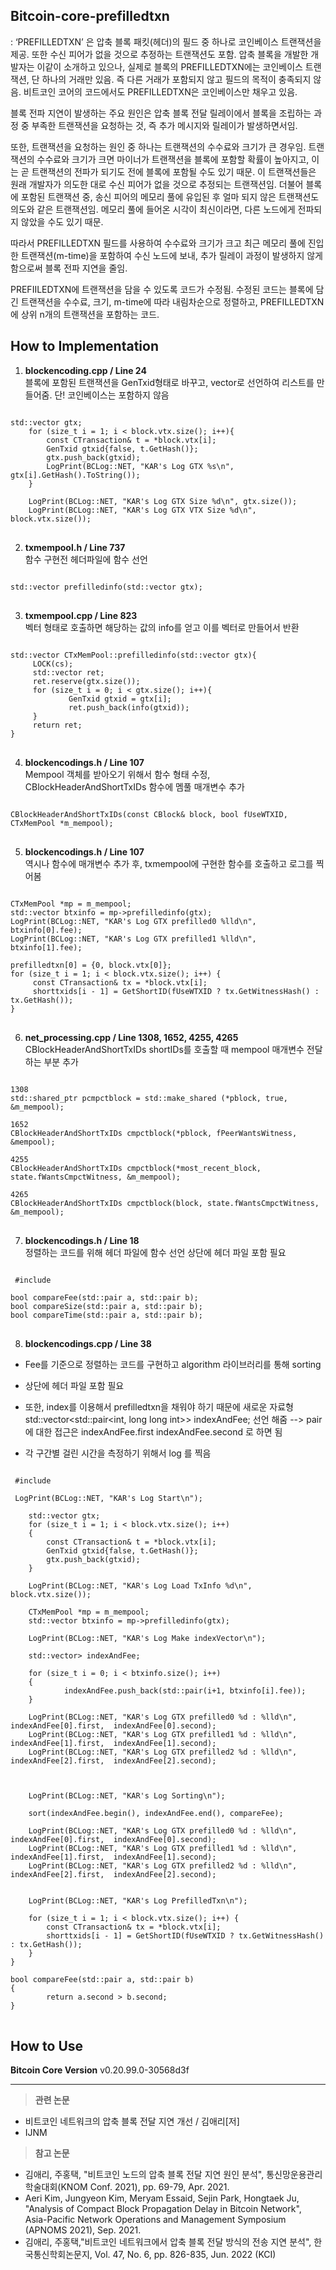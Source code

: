 ## Bitcoin-core-prefilledtxn
: ‘PREFILLEDTXN’ 은 압축 블록 패킷(헤더)의 필드 중 하나로 코인베이스 트랜잭션을 제공. 또한 수신 피어가 없을 것으로 추정하는 트랜잭션도 포함.
압축 블록을 개발한 개발자는 이같이 소개하고 있으나, 실제로 블록의 PREFILLEDTXN에는 코인베이스 트랜잭션, 단 하나의 거래만 있음. 즉 다른 거래가 포함되지 않고 필드의 목적이 충족되지 않음. 비트코인 코어의 코드에서도 PREFILLEDTXN은 코인베이스만 채우고 있음.   

블록 전파 지연이 발생하는 주요 원인은 압축 블록 전달 릴레이에서 블록을 조립하는 과정 중 부족한 트랜잭션을 요청하는 것, 즉 추가 메시지와 릴레이가 발생하면서임.   

또한, 트랜잭션을 요청하는 원인 중 하나는 트랜잭션의 수수료와 크기가 큰 경우임. 트랜잭션의 수수료와 크기가 크면 마이너가 트랜잭션을 블록에 포함할 확률이 높아지고, 이는 곧 트랜잭션의 전파가 되기도 전에 블록에 포함될 수도 있기 때문. 이 트랜잭션들은 원래 개발자가 의도한 대로 수신 피어가 없을 것으로 추정되는 트랜잭션임. 더불어 블록에 포함된 트랜잭션 중, 송신 피어의 메모리 풀에 유입된 후 얼마 되지 않은 트랜잭션도 의도와 같은 트랜잭션임. 메모리 풀에 들어온 시각이 최신이라면, 다른 노드에게 전파되지 않았을 수도 있기 때문.   

따라서 PREFILLEDTXN 필드를 사용하여 수수료와 크기가 크고 최근 메모리 풀에 진입한 트랜잭션(m-time)을 포함하여 수신 노드에 보내, 추가 릴레이 과정이 발생하지 않게 함으로써 블록 전파 지연을 줄임.

PREFIILEDTXN에 트랜잭션을 담을 수 있도록 코드가 수정됨. 수정된 코드는 블록에 담긴 트랜잭션을 수수료, 크기, m-time에 따라 내림차순으로 정렬하고, PREFILLEDTXN에 상위 n개의 트랜잭션을 포함하는 코드.


## How to Implementation
1. **blockencoding.cpp / Line 24**   
블록에 포함된 트랜잭션을 GenTxid형태로 바꾸고, vector로 선언하여 리스트를 만들어줌. 단! 코인베이스는 포함하지 않음
<pre>
<code>
std::vector<GenTxid> gtx;
    for (size_t i = 1; i < block.vtx.size(); i++){
        const CTransaction& t = *block.vtx[i];
        GenTxid gtxid{false, t.GetHash()};
        gtx.push_back(gtxid);
        LogPrint(BCLog::NET, "KAR's Log GTX %s\n", gtx[i].GetHash().ToString());
    }

    LogPrint(BCLog::NET, "KAR's Log GTX Size %d\n", gtx.size());
    LogPrint(BCLog::NET, "KAR's Log GTX VTX Size %d\n", block.vtx.size());
</code>
</pre>

2. **txmempool.h / Line 737**   
함수 구현전 헤더파일에 함수 선언
<pre>
<code>
std::vector<TxMempoolInfo> prefilledinfo(std::vector<GenTxid> gtx);
</code>
</pre>

3. **txmempool.cpp / Line 823**   
벡터 형태로 호출하면 해당하는 값의 info를 얻고 이를 벡터로 만들어서 반환
<pre>
<code>
std::vector<TxMempoolInfo> CTxMemPool::prefilledinfo(std::vector<GenTxid> gtx){
     LOCK(cs);
     std::vector<TxMempoolInfo> ret;
     ret.reserve(gtx.size());
     for (size_t i = 0; i < gtx.size(); i++){
             GenTxid gtxid = gtx[i];
             ret.push_back(info(gtxid));
     }
     return ret;
}
</code>
</pre>

4. **blockencodings.h / Line 107**   
Mempool 객체를 받아오기 위해서 함수 형태 수정, CBlockHeaderAndShortTxIDs 함수에 멤풀 매개변수 추가
<pre>
<code>
CBlockHeaderAndShortTxIDs(const CBlock& block, bool fUseWTXID, CTxMemPool *m_mempool);
</code>
</pre>

5. **blockencodings.h / Line 107**   
역시나 함수에 매개변수 추가 후, txmempool에 구현한 함수를 호출하고 로그를 찍어봄
<pre>
<code>
CTxMemPool *mp = m_mempool;
std::vector<TxMempoolInfo> btxinfo = mp->prefilledinfo(gtx);
LogPrint(BCLog::NET, "KAR's Log GTX prefilled0 %lld\n", btxinfo[0].fee);
LogPrint(BCLog::NET, "KAR's Log GTX prefilled1 %lld\n", btxinfo[1].fee);

prefilledtxn[0] = {0, block.vtx[0]};
for (size_t i = 1; i < block.vtx.size(); i++) {
     const CTransaction& tx = *block.vtx[i];
     shorttxids[i - 1] = GetShortID(fUseWTXID ? tx.GetWitnessHash() : tx.GetHash());
}
</code>
</pre>

6. **net_processing.cpp / Line 1308, 1652, 4255, 4265**   
CBlockHeaderAndShortTxIDs shortIDs를 호출할 때 mempool 매개변수 전달하는 부분 추가
<pre>
<code>
1308
std::shared_ptr<const CBlockHeaderAndShortTxIDs> pcmpctblock = std::make_shared<const CBlockHeaderAndShortTxIDs> (*pblock, true, &m_mempool);

1652
CBlockHeaderAndShortTxIDs cmpctblock(*pblock, fPeerWantsWitness, &mempool);

4255
CBlockHeaderAndShortTxIDs cmpctblock(*most_recent_block, state.fWantsCmpctWitness, &m_mempool);

4265
CBlockHeaderAndShortTxIDs cmpctblock(block, state.fWantsCmpctWitness, &m_mempool);
</code>
</pre>

7. **blockencodings.h / Line 18**   
정렬하는 코드를 위해 헤더 파일에 함수 선언
상단에 헤더 파일 포함 필요
<pre>
<code>
 #include <txmempool.h>
 
bool compareFee(std::pair<int, long long int> a, std::pair<int, long long int> b);
bool compareSize(std::pair<int, unsigned int> a, std::pair<int, unsigned int> b);
bool compareTime(std::pair<int, int> a, std::pair<int,int> b);
</code>
</pre>


8. **blockencodings.cpp / Line 38**   
  * Fee를 기준으로 정렬하는 코드를 구현하고 algorithm 라이브러리를 통해 sorting
  * 상단에 헤더 파일 포함 필요   
  * 또한, index를 이용해서 prefilledtxn을 채워야 하기 때문에 새로운 자료형
   std::vector<std::pair<int, long long int>> indexAndFee; 선언 해줌
   --> pair에 대한 접근은 indexAndFee.first      indexAndFee.second 로 하면 됨   

  * 각 구간별 걸린 시간을 측정하기 위해서 log 를 찍음
<pre>
<code>
 #include <algorithm>
 
 LogPrint(BCLog::NET, "KAR's Log Start\n");

    std::vector<GenTxid> gtx;
    for (size_t i = 1; i < block.vtx.size(); i++)
    {
        const CTransaction& t = *block.vtx[i];
        GenTxid gtxid{false, t.GetHash()};
        gtx.push_back(gtxid);
    }

    LogPrint(BCLog::NET, "KAR's Log Load TxInfo %d\n", block.vtx.size());

    CTxMemPool *mp = m_mempool;
    std::vector<TxMempoolInfo> btxinfo = mp->prefilledinfo(gtx);

    LogPrint(BCLog::NET, "KAR's Log Make indexVector\n");

    std::vector<std::pair<int,long long int>> indexAndFee;

    for (size_t i = 0; i < btxinfo.size(); i++)
    {
            indexAndFee.push_back(std::pair<int,long long int>(i+1, btxinfo[i].fee));
    }

    LogPrint(BCLog::NET, "KAR's Log GTX prefilled0 %d : %lld\n", indexAndFee[0].first,  indexAndFee[0].second);
    LogPrint(BCLog::NET, "KAR's Log GTX prefilled1 %d : %lld\n", indexAndFee[1].first,  indexAndFee[1].second);
    LogPrint(BCLog::NET, "KAR's Log GTX prefilled2 %d : %lld\n", indexAndFee[2].first,  indexAndFee[2].second);



    LogPrint(BCLog::NET, "KAR's Log Sorting\n");

    sort(indexAndFee.begin(), indexAndFee.end(), compareFee);

    LogPrint(BCLog::NET, "KAR's Log GTX prefilled0 %d : %lld\n", indexAndFee[0].first,  indexAndFee[0].second);
    LogPrint(BCLog::NET, "KAR's Log GTX prefilled1 %d : %lld\n", indexAndFee[1].first,  indexAndFee[1].second);
    LogPrint(BCLog::NET, "KAR's Log GTX prefilled2 %d : %lld\n", indexAndFee[2].first,  indexAndFee[2].second);


    LogPrint(BCLog::NET, "KAR's Log PrefilledTxn\n");

    for (size_t i = 1; i < block.vtx.size(); i++) {
        const CTransaction& tx = *block.vtx[i];
        shorttxids[i - 1] = GetShortID(fUseWTXID ? tx.GetWitnessHash() : tx.GetHash());
    }
}

bool compareFee(std::pair<int,long long int> a, std::pair<int,long long int> b)
{
        return a.second > b.second;
}
</code>
</pre>


## How to Use

**Bitcoin Core Version**  v0.20.99.0-30568d3f

* * *

> **관련 논문**   
* 비트코인 네트워크의 압축 블록 전달 지연 개선 / 김애리[저]
* IJNM   

> **참고 논문**
* 김애리, 주홍택, "비트코인 노드의 압축 블록 전달 지연 원인 분석", 통신망운용관리 학술대회(KNOM Conf. 2021), pp. 69-79, Apr. 2021.
* Aeri Kim, Jungyeon Kim, Meryam Essaid, Sejin Park, Hongtaek Ju, "Analysis of Compact Block Propagation Delay in Bitcoin Network", Asia-Pacific Network Operations and Management Symposium (APNOMS 2021), Sep. 2021.
* 김애리, 주홍택,"비트코인 네트워크에서 압축 블록 전달 방식의 전송 지연 분석", 한국통신학회논문지, Vol. 47, No. 6, pp. 826-835, Jun. 2022 (KCI)
